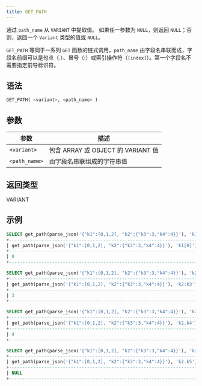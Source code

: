 ```yaml
---
title: GET_PATH
---
```


通过 `path_name` 从 `VARIANT` 中提取值。
如果任一参数为 `NULL`，则返回 `NULL`；否则，返回一个 `Variant` 类型的值或 `NULL`。

`GET_PATH` 等同于一系列 `GET` 函数的链式调用，`path_name` 由字段名串联而成，字段名前缀可以是句点（.）、冒号（:）或索引操作符（`[index]`）。第一个字段名不需要指定前导标识符。

## 语法

```sql
GET_PATH( <variant>, <path_name> )
```

## 参数

| 参数 | 描述 |
|---------------|------------------------------------------------------------------|
| `<variant>` | 包含 ARRAY 或 OBJECT 的 VARIANT 值 |
| `<path_name>` | 由字段名串联组成的字符串值 |

## 返回类型

VARIANT

## 示例

```sql
SELECT get_path(parse_json('{"k1":[0,1,2], "k2":{"k3":3,"k4":4}}'), 'k1[0]');
+-----------------------------------------------------------------------+
| get_path(parse_json('{"k1":[0,1,2], "k2":{"k3":3,"k4":4}}'), 'k1[0]') |
+-----------------------------------------------------------------------+
| 0                                                                     |
+-----------------------------------------------------------------------+

SELECT get_path(parse_json('{"k1":[0,1,2], "k2":{"k3":3,"k4":4}}'), 'k2:k3');
+-----------------------------------------------------------------------+
| get_path(parse_json('{"k1":[0,1,2], "k2":{"k3":3,"k4":4}}'), 'k2:k3') |
+-----------------------------------------------------------------------+
| 3                                                                     |
+-----------------------------------------------------------------------+

SELECT get_path(parse_json('{"k1":[0,1,2], "k2":{"k3":3,"k4":4}}'), 'k2.k4');
+-----------------------------------------------------------------------+
| get_path(parse_json('{"k1":[0,1,2], "k2":{"k3":3,"k4":4}}'), 'k2.k4') |
+-----------------------------------------------------------------------+
| 4                                                                     |
+-----------------------------------------------------------------------+

SELECT get_path(parse_json('{"k1":[0,1,2], "k2":{"k3":3,"k4":4}}'), 'k2.k5');
+-----------------------------------------------------------------------+
| get_path(parse_json('{"k1":[0,1,2], "k2":{"k3":3,"k4":4}}'), 'k2.k5') |
+-----------------------------------------------------------------------+
| NULL                                                                  |
+-----------------------------------------------------------------------+